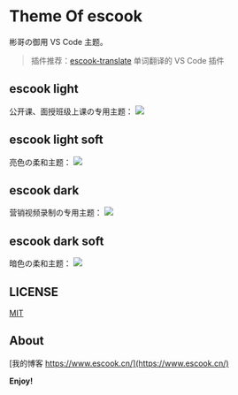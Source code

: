# Theme Of escook
彬哥の御用 VS Code 主题。

> 插件推荐：[escook-translate](https://marketplace.visualstudio.com/items?itemName=liulongbin1314.escook-translate) 单词翻译的 VS Code 插件 

## escook light
公开课、面授班级上课の专用主题：
![](https://www.escook.cn/wp-content/uploads/2023/03/escook-theme-light.png)

## escook light soft
亮色の柔和主题：
![](https://www.escook.cn/wp-content/uploads/2023/03/escook-theme-light-soft.png)

## escook dark
营销视频录制の专用主题：
![](https://www.escook.cn/wp-content/uploads/2023/03/escook-theme-dark.png)

## escook dark soft
暗色の柔和主题：
![](https://www.escook.cn/wp-content/uploads/2023/03/escook-theme-dark-soft.png)

## LICENSE
[MIT](https://github.com/liulongbin1314/escook-theme/blob/master/LICENSE.txt)

## About

[我的博客 https://www.escook.cn/](https://www.escook.cn/)

**Enjoy!**
